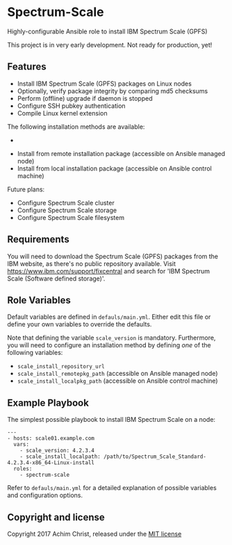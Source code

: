 Spectrum-Scale
==============

Highly-configurable Ansible role to install IBM Spectrum Scale (GPFS)

This project is in very early development. Not ready for production, yet!

Features
--------

- Install IBM Spectrum Scale (GPFS) packages on Linux nodes
- Optionally, verify package integrity by comparing md5 checksums
- Perform (offline) upgrade if daemon is stopped
- Configure SSH pubkey authentication
- Compile Linux kernel extension

The following installation methods are available:
- ~~~Install from (existing) YUM repository~~~
- Install from remote installation package (accessible on Ansible managed node)
- Install from local installation package (accessible on Ansible control machine)

Future plans:
- Configure Spectrum Scale cluster
- Configure Spectrum Scale storage
- Configure Spectrum Scale filesystem

Requirements
------------

You will need to download the Spectrum Scale (GPFS) packages from the IBM website, as there's no public repository available. Visit https://www.ibm.com/support/fixcentral and search for 'IBM Spectrum Scale (Software defined storage)'.

Role Variables
--------------

Default variables are defined in `defauls/main.yml`. Either edit this file or define your own variables to override the defaults.

Note that defining the variable `scale_version` is mandatory. Furthermore, you will need to configure an installation method by defining *one* of the following variables:

- `scale_install_repository_url`
- `scale_install_remotepkg_path` (accessible on Ansible managed node)
- `scale_install_localpkg_path` (accessible on Ansible control machine)

Example Playbook
----------------

The simplest possible playbook to install IBM Spectrum Scale on a node:

```
---
- hosts: scale01.example.com
  vars:
    - scale_version: 4.2.3.4
    - scale_install_localpath: /path/to/Spectrum_Scale_Standard-4.2.3.4-x86_64-Linux-install
  roles:
    - spectrum-scale
```

Refer to `defauls/main.yml` for a detailed explanation of possible variables and configuration options.

Copyright and license
---------------------

Copyright 2017 Achim Christ, released under the [MIT license](LICENSE)
